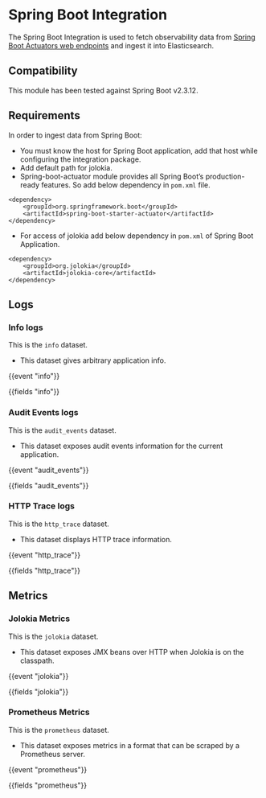 # Spring Boot Integration

The Spring Boot Integration is used to fetch observability data from [Spring Boot Actuators web endpoints](https://docs.spring.io/spring-boot/docs/2.6.3/actuator-api/htmlsingle/) and ingest it into Elasticsearch.

## Compatibility

This module has been tested against Spring Boot v2.3.12.

## Requirements

In order to ingest data from Spring Boot:
- You must know the host for Spring Boot application, add that host while configuring the integration package.
- Add default path for jolokia.
- Spring-boot-actuator module provides all Spring Boot’s production-ready features. So add below dependency in `pom.xml` file.
```
<dependency>
    <groupId>org.springframework.boot</groupId>
    <artifactId>spring-boot-starter-actuator</artifactId>
</dependency>
```
- For access of jolokia add below dependency in `pom.xml` of Spring Boot Application.
```
<dependency>
	<groupId>org.jolokia</groupId>
	<artifactId>jolokia-core</artifactId>
</dependency>
```

## Logs

### Info logs

This is the `info` dataset.

- This dataset gives arbitrary application info.

{{event "info"}}

{{fields "info"}}

### Audit Events logs

This is the `audit_events` dataset.

- This dataset exposes audit events information for the current application.

{{event "audit_events"}}

{{fields "audit_events"}}

### HTTP Trace logs

This is the `http_trace` dataset.

- This dataset displays HTTP trace information.

{{event "http_trace"}}

{{fields "http_trace"}}

## Metrics

### Jolokia Metrics

This is the `jolokia` dataset.

- This dataset exposes JMX beans over HTTP when Jolokia is on the classpath.

{{event "jolokia"}}

{{fields "jolokia"}}

### Prometheus Metrics

This is the `prometheus` dataset.

- This dataset exposes metrics in a format that can be scraped by a Prometheus server.

{{event "prometheus"}}

{{fields "prometheus"}}
